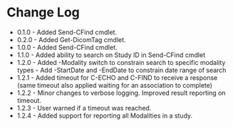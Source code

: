 # Change Log
* 0.1.0	- Added Send-CFind cmdlet.
* 0.2.0 - Added Get-DicomTag cmdlet.
* 1.0.0 - Added Send-CFind cmdlet.
* 1.1.0 - Added ability to search on Study ID in Send-CFind cmdlet
* 1.2.0 - Added -Modality switch to constrain search to specific modality types
        - Add -StartDate and -EndDate to constrain date range of search
* 1.2.1 - Added timeout for C-ECHO and C-FIND to receive a response (same timeout also applied waiting for an association to complete)
* 1.2.2 - Minor changes to verbose logging. Improved result reporting on timeout. 
* 1.2.3 - User warned if a timeout was reached.
* 1.2.4 - Added support for reporting all Modalities in a study.  